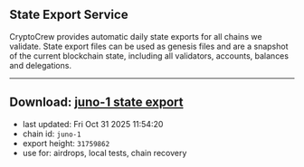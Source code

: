 ## State Export Service
CryptoCrew provides automatic daily state exports for all chains we validate. State export files can be used as genesis files and are a snapshot of the current blockchain state, including all validators, accounts, balances and delegations.

---
**Download: [juno-1 state export](https://dl-eu2.ccvalidators.com/SERVICE/juno/juno-1_export_31759862.json)**
---

- last updated: Fri Oct 31 2025 11:54:20
- chain id: `juno-1`
- export height: `31759862`
- use for: airdrops, local tests, chain recovery
